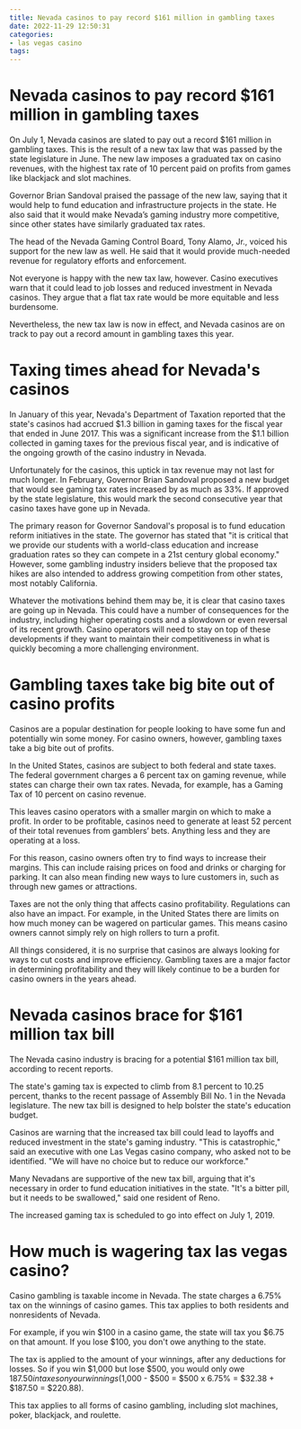 ```yaml
---
title: Nevada casinos to pay record $161 million in gambling taxes 
date: 2022-11-29 12:50:31
categories:
- las vegas casino
tags:
---
```



#  Nevada casinos to pay record $161 million in gambling taxes 

On July 1, Nevada casinos are slated to pay out a record $161 million in gambling taxes. This is the result of a new tax law that was passed by the state legislature in June. The new law imposes a graduated tax on casino revenues, with the highest tax rate of 10 percent paid on profits from games like blackjack and slot machines.

Governor Brian Sandoval praised the passage of the new law, saying that it would help to fund education and infrastructure projects in the state. He also said that it would make Nevada’s gaming industry more competitive, since other states have similarly graduated tax rates.

The head of the Nevada Gaming Control Board, Tony Alamo, Jr., voiced his support for the new law as well. He said that it would provide much-needed revenue for regulatory efforts and enforcement.

Not everyone is happy with the new tax law, however. Casino executives warn that it could lead to job losses and reduced investment in Nevada casinos. They argue that a flat tax rate would be more equitable and less burdensome.

Nevertheless, the new tax law is now in effect, and Nevada casinos are on track to pay out a record amount in gambling taxes this year.

#  Taxing times ahead for Nevada's casinos 

In January of this year, Nevada's Department of Taxation reported that the state's casinos had accrued $1.3 billion in gaming taxes for the fiscal year that ended in June 2017. This was a significant increase from the $1.1 billion collected in gaming taxes for the previous fiscal year, and is indicative of the ongoing growth of the casino industry in Nevada.

Unfortunately for the casinos, this uptick in tax revenue may not last for much longer. In February, Governor Brian Sandoval proposed a new budget that would see gaming tax rates increased by as much as 33%. If approved by the state legislature, this would mark the second consecutive year that casino taxes have gone up in Nevada.

The primary reason for Governor Sandoval's proposal is to fund education reform initiatives in the state. The governor has stated that "it is critical that we provide our students with a world-class education and increase graduation rates so they can compete in a 21st century global economy." However, some gambling industry insiders believe that the proposed tax hikes are also intended to address growing competition from other states, most notably California.

Whatever the motivations behind them may be, it is clear that casino taxes are going up in Nevada. This could have a number of consequences for the industry, including higher operating costs and a slowdown or even reversal of its recent growth. Casino operators will need to stay on top of these developments if they want to maintain their competitiveness in what is quickly becoming a more challenging environment.

#  Gambling taxes take big bite out of casino profits 

Casinos are a popular destination for people looking to have some fun and potentially win some money. For casino owners, however, gambling taxes take a big bite out of profits.

In the United States, casinos are subject to both federal and state taxes. The federal government charges a 6 percent tax on gaming revenue, while states can charge their own tax rates. Nevada, for example, has a Gaming Tax of 10 percent on casino revenue.

This leaves casino operators with a smaller margin on which to make a profit. In order to be profitable, casinos need to generate at least 52 percent of their total revenues from gamblers’ bets. Anything less and they are operating at a loss.

For this reason, casino owners often try to find ways to increase their margins. This can include raising prices on food and drinks or charging for parking. It can also mean finding new ways to lure customers in, such as through new games or attractions.

Taxes are not the only thing that affects casino profitability. Regulations can also have an impact. For example, in the United States there are limits on how much money can be wagered on particular games. This means casino owners cannot simply rely on high rollers to turn a profit.

All things considered, it is no surprise that casinos are always looking for ways to cut costs and improve efficiency. Gambling taxes are a major factor in determining profitability and they will likely continue to be a burden for casino owners in the years ahead.

#  Nevada casinos brace for $161 million tax bill 

The Nevada casino industry is bracing for a potential $161 million tax bill, according to recent reports.

The state's gaming tax is expected to climb from 8.1 percent to 10.25 percent, thanks to the recent passage of Assembly Bill No. 1 in the Nevada legislature. The new tax bill is designed to help bolster the state's education budget.

Casinos are warning that the increased tax bill could lead to layoffs and reduced investment in the state's gaming industry. "This is catastrophic," said an executive with one Las Vegas casino company, who asked not to be identified. "We will have no choice but to reduce our workforce."

Many Nevadans are supportive of the new tax bill, arguing that it's necessary in order to fund education initiatives in the state. "It's a bitter pill, but it needs to be swallowed," said one resident of Reno.

The increased gaming tax is scheduled to go into effect on July 1, 2019.

#  How much is wagering tax las vegas casino?

Casino gambling is taxable income in Nevada. The state charges a 6.75% tax on the winnings of casino games. This tax applies to both residents and nonresidents of Nevada.

For example, if you win $100 in a casino game, the state will tax you $6.75 on that amount. If you lose $100, you don't owe anything to the state.

The tax is applied to the amount of your winnings, after any deductions for losses. So if you win $1,000 but lose $500, you would only owe $187.50 in taxes on your winnings ($1,000 - $500 = $500 x 6.75% = $32.38 + $187.50 = $220.88).

This tax applies to all forms of casino gambling, including slot machines, poker, blackjack, and roulette.